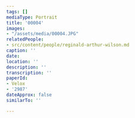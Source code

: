 ```yaml
---
tags: []
mediaType: Portrait
title: '00004'
images:
- "/assets/media/00004.JPG"
relatedPeople:
- src/content/people/reginald-arthur-wilson.md
caption: ''
date: 
location: ''
description: ''
transcription: ''
paperId:
- Velox
- '2987'
dateApprox: false
similarTo: ''

---
```


